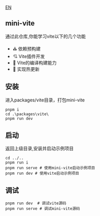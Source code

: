 [EN](README_EN.md)
## mini-vite
通过此仓库,你能学习vite以下的几个功能
- ⛪ 依赖预构建
- 💘 Vite插件开发
- 🌈 Vite的编译构建能力
- 🌻 实现热更新

## 安装
进入packages/vite目录，打包mini-vite
```shell
pnpm i 
cd .\packages\vite\
pnpm run dev
```
## 启动
返回上级目录,安装并启动示例项目
````shell
cd ../..
pnpm run i
pnpm run serve # 使用mini-vite启动示例项目
pnpm run dev # 使用vite启动示例项目
````

## 调试
````shell
pnpm run dev  # 调试vite源码
pnpm run serve # 调试mini-vite源码
````
